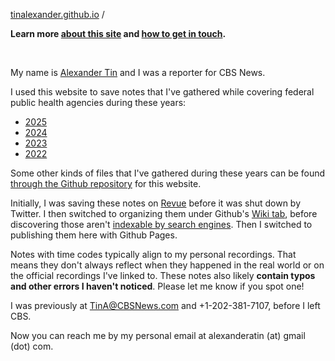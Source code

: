 [tinalexander.github.io](https://tinalexander.github.io/) /

**Learn more [about this site](https://tinalexander.github.io/notes/) and [how to get in touch](https://github.com/tinalexander#about-me).**

<br>

My name is [Alexander Tin](https://www.linkedin.com/in/alextin/) and I was a reporter for CBS News. 

I used this website to save notes that I've gathered while covering federal public health agencies during these years:

- [2025](https://tinalexander.github.io/notes/2025/)
- [2024](https://tinalexander.github.io/notes/2024/)
- [2023](https://tinalexander.github.io/notes/2023/)
- [2022](https://tinalexander.github.io/notes/2022/)

Some other kinds of files that I've gathered during these years can be found [through the Github repository](https://github.com/tinalexander/tinalexander.github.io/tree/main/notes/attachments) for this website. 

Initially, I was saving these notes on [Revue](https://help.twitter.com/en/using-twitter/revue) before it was shut down by Twitter. I then switched to organizing them under Github's [Wiki tab](https://github.com/tinalexander/notes/wiki), before discovering those aren't [indexable by search engines](https://docs.github.com/en/communities/documenting-your-project-with-wikis/about-wikis#:~:text=Note%3A%20Search,a%20public%20repository.). Then I switched to publishing them here with Github Pages.

Notes with time codes typically align to my personal recordings. That means they don't always reflect when they happened in the real world or on the official recordings I've linked to. These notes also likely **contain typos and other errors I haven't noticed**. Please let me know if you spot one!

I was previously at [TinA@CBSNews.com](mailto:TinA@CBSNews.com) and +1-202-381-7107, before I left CBS. 

Now you can reach me by my personal email at alexanderatin (at) gmail (dot) com.
